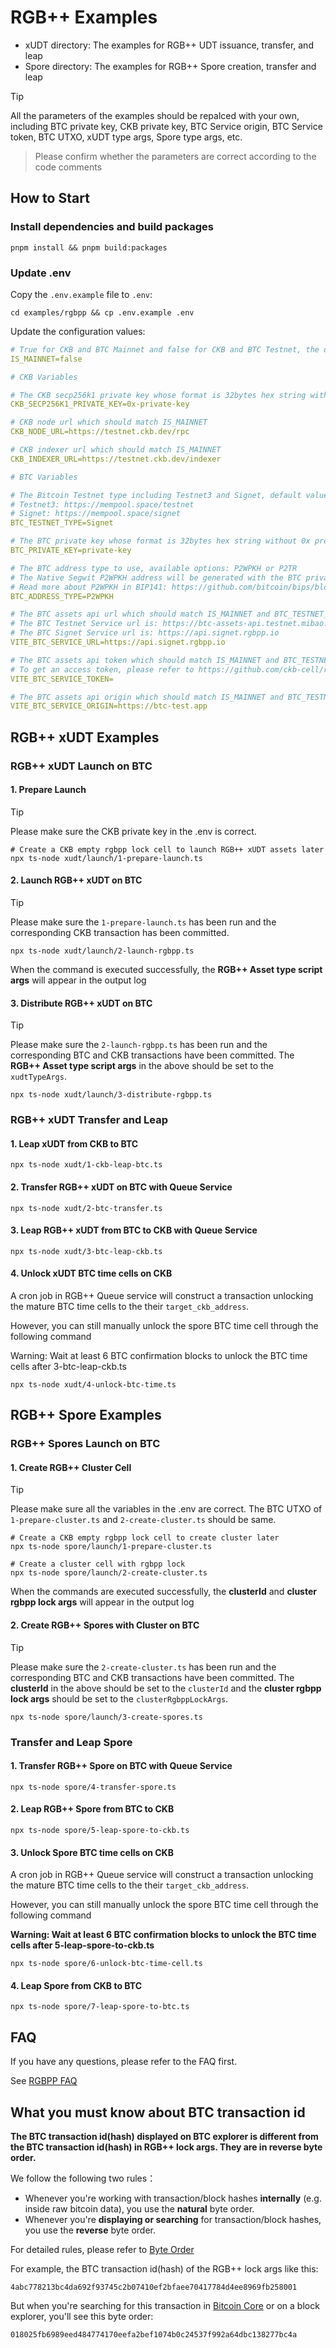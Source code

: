 # RGB++ Examples

- xUDT directory: The examples for RGB++ UDT issuance, transfer, and leap
- Spore directory: The examples for RGB++ Spore creation, transfer and leap

> [!TIP]
> All the parameters of the examples should be repalced with your own, including BTC private key, CKB private key, BTC Service origin, BTC Service token, BTC UTXO, xUDT type args, Spore type args, etc. 

> Please confirm whether the parameters are correct according to the code comments

## How to Start

### Install dependencies and build packages

```
pnpm install && pnpm build:packages
```
### Update .env

Copy the `.env.example` file to `.env`:

```shell
cd examples/rgbpp && cp .env.example .env
```

Update the configuration values:

```yaml
# True for CKB and BTC Mainnet and false for CKB and BTC Testnet, the default value is false
IS_MAINNET=false

# CKB Variables

# The CKB secp256k1 private key whose format is 32bytes hex string with 0x prefix
CKB_SECP256K1_PRIVATE_KEY=0x-private-key

# CKB node url which should match IS_MAINNET
CKB_NODE_URL=https://testnet.ckb.dev/rpc

# CKB indexer url which should match IS_MAINNET
CKB_INDEXER_URL=https://testnet.ckb.dev/indexer

# BTC Variables

# The Bitcoin Testnet type including Testnet3 and Signet, default value is Signet
# Testnet3: https://mempool.space/testnet
# Signet: https://mempool.space/signet
BTC_TESTNET_TYPE=Signet

# The BTC private key whose format is 32bytes hex string without 0x prefix
BTC_PRIVATE_KEY=private-key

# The BTC address type to use, available options: P2WPKH or P2TR
# The Native Segwit P2WPKH address will be generated with the BTC private key as default
# Read more about P2WPKH in BIP141: https://github.com/bitcoin/bips/blob/master/bip-0141.mediawiki#p2wpkh
BTC_ADDRESS_TYPE=P2WPKH

# The BTC assets api url which should match IS_MAINNET and BTC_TESTNET_TYPE
# The BTC Testnet Service url is: https://btc-assets-api.testnet.mibao.pro
# The BTC Signet Service url is: https://api.signet.rgbpp.io
VITE_BTC_SERVICE_URL=https://api.signet.rgbpp.io

# The BTC assets api token which should match IS_MAINNET and BTC_TESTNET_TYPE
# To get an access token, please refer to https://github.com/ckb-cell/rgbpp-sdk/tree/develop/packages/service#get-an-access-token
VITE_BTC_SERVICE_TOKEN=

# The BTC assets api origin which should match IS_MAINNET and BTC_TESTNET_TYPE
VITE_BTC_SERVICE_ORIGIN=https://btc-test.app
```

## RGB++ xUDT Examples

### RGB++ xUDT Launch on BTC

#### 1. Prepare Launch

> [!TIP]
> Please make sure the CKB private key in the .env is correct.

```shell
# Create a CKB empty rgbpp lock cell to launch RGB++ xUDT assets later
npx ts-node xudt/launch/1-prepare-launch.ts
```
#### 2. Launch RGB++ xUDT on BTC

> [!TIP]
> Please make sure the `1-prepare-launch.ts` has been run and the corresponding CKB transaction has been committed.

```shell
npx ts-node xudt/launch/2-launch-rgbpp.ts
```

When the command is executed successfully, the **RGB++ Asset type script args** will appear in the output log

#### 3. Distribute RGB++ xUDT on BTC

> [!TIP]
> Please make sure the `2-launch-rgbpp.ts` has been run and the corresponding BTC and CKB transactions have been committed.
> The **RGB++ Asset type script args** in the above should be set to the `xudtTypeArgs`.

```shell
npx ts-node xudt/launch/3-distribute-rgbpp.ts
```

### RGB++ xUDT Transfer and Leap

#### 1. Leap xUDT from CKB to BTC

```shell
npx ts-node xudt/1-ckb-leap-btc.ts 
```

#### 2. Transfer RGB++ xUDT on BTC with Queue Service

```shell
npx ts-node xudt/2-btc-transfer.ts 
```

#### 3. Leap RGB++ xUDT from BTC to CKB with Queue Service

```shell
npx ts-node xudt/3-btc-leap-ckb.ts 
```

#### 4. Unlock xUDT BTC time cells on CKB

A cron job in RGB++ Queue service will construct a transaction unlocking the mature BTC time cells to the their `target_ckb_address`.

However, you can still manually unlock the spore BTC time cell through the following command

Warning: Wait at least 6 BTC confirmation blocks to unlock the BTC time cells after 3-btc-leap-ckb.ts

```shell
npx ts-node xudt/4-unlock-btc-time.ts 
```

## RGB++ Spore Examples

### RGB++ Spores Launch on BTC

#### 1. Create RGB++ Cluster Cell

> [!TIP]
> Please make sure all the variables in the .env are correct.
> The BTC UTXO of `1-prepare-cluster.ts` and `2-create-cluster.ts` should be same.

```shell
# Create a CKB empty rgbpp lock cell to create cluster later
npx ts-node spore/launch/1-prepare-cluster.ts

# Create a cluster cell with rgbpp lock
npx ts-node spore/launch/2-create-cluster.ts
```

When the commands are executed successfully, the **clusterId** and **cluster rgbpp lock args** will appear in the output log

#### 2. Create RGB++ Spores with Cluster on BTC

> [!TIP]
> Please make sure the `2-create-cluster.ts` has been run and the corresponding BTC and CKB transactions have been committed.
> The **clusterId** in the above should be set to the `clusterId` and the **cluster rgbpp lock args** should be set to the `clusterRgbppLockArgs`.

```shell
npx ts-node spore/launch/3-create-spores.ts
```

### Transfer and Leap Spore

#### 1. Transfer RGB++ Spore on BTC with Queue Service

```shell
npx ts-node spore/4-transfer-spore.ts
```

#### 2. Leap RGB++ Spore from BTC to CKB

```shell
npx ts-node spore/5-leap-spore-to-ckb.ts
```

#### 3. Unlock Spore BTC time cells on CKB

A cron job in RGB++ Queue service will construct a transaction unlocking the mature BTC time cells to the their `target_ckb_address`.

However, you can still manually unlock the spore BTC time cell through the following command

**Warning: Wait at least 6 BTC confirmation blocks to unlock the BTC time cells after 5-leap-spore-to-ckb.ts**

```shell
npx ts-node spore/6-unlock-btc-time-cell.ts
```

#### 4. Leap Spore from CKB to BTC

```shell
npx ts-node spore/7-leap-spore-to-btc.ts
```

## FAQ

If you have any questions, please refer to the FAQ first.

See [RGBPP FAQ](https://github.com/ckb-cell/rgbpp-sdk/wiki/RGBPP--FAQ)


## What you must know about BTC transaction id

**The BTC transaction id(hash) displayed on BTC explorer is different from the BTC transaction id(hash) in RGB++ lock args. They are in reverse byte order.**

We follow the following two rules： 

- Whenever you're working with transaction/block hashes **internally** (e.g. inside raw bitcoin data), you use the **natural** byte order.
- Whenever you're **displaying or searching** for transaction/block hashes, you use the **reverse** byte order.

For detailed rules, please refer to [Byte Order](https://learnmeabitcoin.com/technical/general/byte-order/)

For example, the BTC transaction id(hash) of the RGB++ lock args like this: 

```
4abc778213bc4da692f93745c2b07410ef2bfaee70417784d4ee8969fb258001
```

But when you're searching for this transaction in [Bitcoin Core](https://bitcoin.org/en/bitcoin-core/) or on a block explorer, you'll see this byte order:

```
018025fb6989eed484774170eefa2bef1074b0c24537f992a64dbc138277bc4a
```
